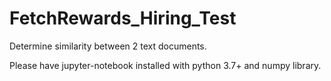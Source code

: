 # FetchRewards_Hiring_Test
Determine similarity between 2 text documents.

Please have jupyter-notebook installed with python 3.7+ and numpy library.
